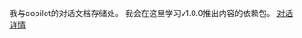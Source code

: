 我与copilot的对话文档存储处。
我会在这里学习v1.0.0推出内容的依赖包。
[对话详情](https://github.com/copilot/share/405341a0-4060-88a2-a801-da42601f004d)
